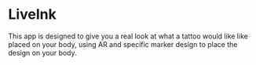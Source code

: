 # LiveInk


This app is designed to give you a real look at what a tattoo would like like placed on your body, using AR and specific marker design to place the design on your body.
